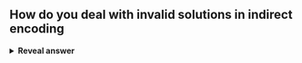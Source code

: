 ## How do you deal with invalid solutions in indirect encoding
<details>
<summary><b>Reveal answer</b></summary>
Dealt mostly with the encoding itself, some penalising fitness if necessary&nbsp;
</details>
